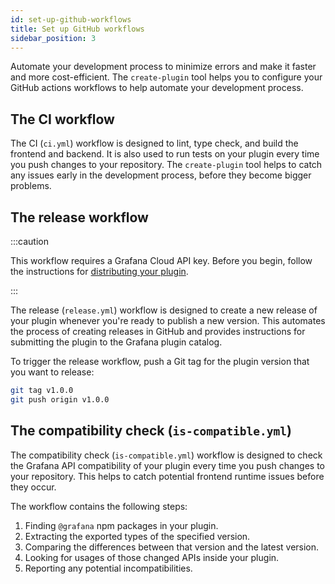 ```yaml
---
id: set-up-github-workflows
title: Set up GitHub workflows
sidebar_position: 3
---
```


Automate your development process to minimize errors and make it faster and more cost-efficient. The `create-plugin` tool helps you to configure your GitHub actions workflows to help automate your development process.

## The CI workflow

The CI (`ci.yml`) workflow is designed to lint, type check, and build the frontend and backend. It is also used to run tests on your plugin every time you push changes to your repository. The `create-plugin` tool helps to catch any issues early in the development process, before they become bigger problems.

## The release workflow

:::caution

This workflow requires a Grafana Cloud API key. Before you begin, follow the instructions for [distributing your plugin](../../publish-a-plugin/publish-or-update-a-plugin.md).

:::

The release (`release.yml`) workflow is designed to create a new release of your plugin whenever you're ready to publish a new version. This automates the process of creating releases in GitHub and provides instructions for submitting the plugin to the Grafana plugin catalog.

To trigger the release workflow, push a Git tag for the plugin version that you want to release:

```bash
git tag v1.0.0
git push origin v1.0.0
```

## The compatibility check (`is-compatible.yml`)

The compatibility check (`is-compatible.yml`) workflow is designed to check the Grafana API compatibility of your plugin every time you push changes to your repository. This helps to catch potential frontend runtime issues before they occur.

The workflow contains the following steps:

1. Finding `@grafana` npm packages in your plugin.
1. Extracting the exported types of the specified version.
1. Comparing the differences between that version and the latest version.
1. Looking for usages of those changed APIs inside your plugin.
1. Reporting any potential incompatibilities.
